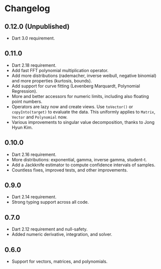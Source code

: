 # Changelog

## 0.12.0 (Unpublished)

- Dart 3.0 requirement.

## 0.11.0

- Dart 2.18 requirement.
- Add fast FFT polynomial multiplication operator.
- Add more distributions (rademacher, inverse weibull, negative binomial) and more properties (kurtosis, bounds). 
- Add support for curve fitting (Levenberg Marquardt, Polynomial Regression).
- More and better accessors for numeric limits, including also floating point numbers.
- Operators are lazy now and create views. Use `toVector()` or `copyInto(target)` to evaluate the data. This uniformly applies to `Matrix`, `Vector` and `Polynomial` now.
- Various improvements to singular value decomposition, thanks to Jong Hyun Kim.

## 0.10.0

- Dart 2.16 requirement.
- More distributions: exponential, gamma, inverse gamma, student-t.
- Add a Jackknife estimator to compute confidence intervals of samples.
- Countless fixes, improved tests, and other improvements.

## 0.9.0

- Dart 2.14 requirement.
- Strong typing support across all code.

## 0.7.0

- Dart 2.12 requirement and null-safety.
- Added numeric derivative, integration, and solver.

## 0.6.0

- Support for vectors, matrices, and polynomials.
